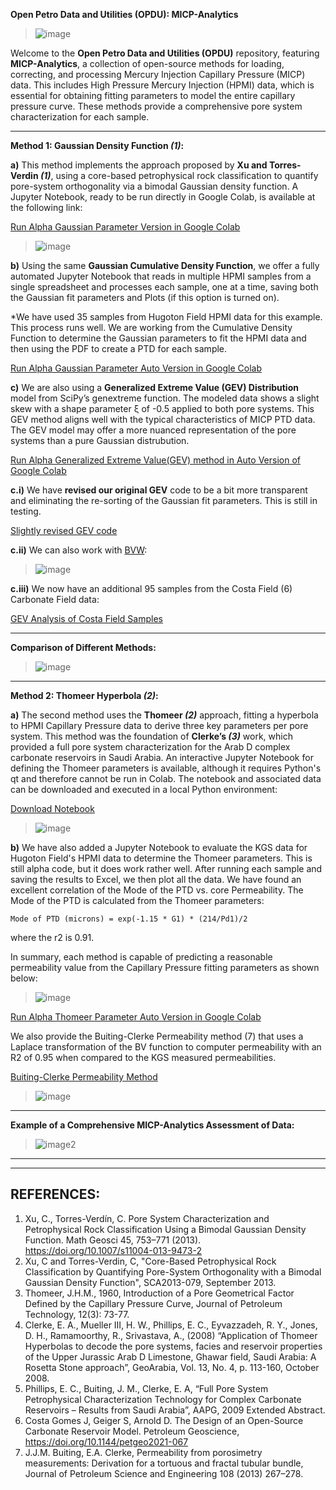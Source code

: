 **Open Petro Data and Utilities (OPDU): MICP-Analytics**

>![image](OPDU.png)

Welcome to the **Open Petro Data and Utilities (OPDU)** repository, featuring **MICP-Analytics**, a collection of open-source methods for loading, correcting, and processing Mercury Injection Capillary Pressure (MICP) data. This includes High Pressure Mercury Injection (HPMI) data, which is essential for obtaining fitting parameters to model the entire capillary pressure curve. These methods provide a comprehensive pore system characterization for each sample.


---
**Method 1: Gaussian Density Function *(1)*:**

**a)** This method implements the approach proposed by **Xu and Torres-Verdin *(1)***, using a core-based petrophysical rock classification to quantify pore-system orthogonality via a bimodal Gaussian density function. A Jupyter Notebook, ready to be run directly in Google Colab, is available at the following link:

[Run Alpha Gaussian Parameter Version in Google Colab](https://github.com/PDDA-OPDU/MICP-Analytics/blob/main/Gaussian_Clerke_Spreadsheet/Panel_Bvocc_ver6_GitHub_colab_GEV_CDF.ipynb)

>![image](Gaussian_CDF_PDF.png)

**b)** Using the same **Gaussian Cumulative Density Function**, we offer a fully automated Jupyter Notebook that reads in multiple HPMI samples from a single spreadsheet and processes each sample, one at a time, saving both the Gaussian fit parameters and Plots (if this option is turned on).

*We have used 35 samples from Hugoton Field HPMI data for this example. This process runs well. We are working from the Cumulative Density Function to determine the Gaussian parameters to fit the HPMI data and then using the PDF to create a PTD for each sample.

[Run Alpha Gaussian Parameter Auto Version in Google Colab](https://github.com/PDDA-OPDU/MICP-Analytics/blob/main/Gaussian_KGS_Data_CDF_PDF/CDF_PDF_Distributions_KGS_data.ipynb)


**c)** We are also using a **Generalized Extreme Value (GEV) Distribution** model from SciPy’s genextreme function. The modeled data shows a slight skew with a shape parameter ξ of -0.5 applied to both pore systems. This GEV method aligns well with the typical characteristics of MICP PTD data. The GEV model may offer a more nuanced representation of the pore systems than a pure Gaussian distrubution. 

[Run Alpha Generalized Extreme Value(GEV) method in Auto Version of Google Colab](https://github.com/PDDA-OPDU/MICP-Analytics/blob/main/Gaussian_GenExtremeValues_CDF_PDF/GenExtremeValue_CDF_PDF_distributions.ipynb)

**c.i)** We have **revised our original GEV** code to be a bit more transparent and eliminating the re-sorting of the Gaussian fit parameters. This is still in testing. 

[Slightly revised GEV code](https://github.com/PDDA-OPDU/MICP-Analytics/blob/main/Gaussian_GEV_CDF_PDF_nosort/GenExtremeValue_CDF_PDF_distributions_nosort.ipynb)

**c.ii)** We can also work with [BVW](https://github.com/PDDA-OPDU/MICP-Analytics/blob/main/Gaussian_GEV_CDF_PDF_nosort_BVW/GenExtremeValue_CDF_PDF_distributions_nosort_BVW.ipynb):

>![image](BVW.png)

**c.iii)** We now have an additional 95 samples from the Costa Field (6) Carbonate Field data:

[GEV Analysis of Costa Field Samples](https://github.com/PDDA-OPDU/MICP-Analytics/blob/main/Gaussian_GEV_CDF_PDF_nosort_Costa/GenExtremeValue_CDF_PDF_distributions_nosort_Costa.ipynb)

---
**Comparison of Different Methods:**

>![image](Gaussian_GEV_CDF_PDF_Thomeer.png)


---
**Method 2: Thomeer Hyperbola *(2)*:**

**a)** The second method uses the **Thomeer *(2)*** approach, fitting a hyperbola to HPMI Capillary Pressure data to derive three key parameters per pore system. This method was the foundation of **Clerke’s *(3)*** work, which provided a full pore system characterization for the Arab D complex carbonate reservoirs in Saudi Arabia. An interactive Jupyter Notebook for defining the Thomeer parameters is available, although it requires Python's qt and therefore cannot be run in Colab. The notebook and associated data can be downloaded and executed in a local Python environment:

[Download Notebook](https://github.com/PDDA-OPDU/MICP-Analytics/blob/main/Thomeer_from_Clerke_spreadsheet/Thomeer_from_Pc_curve_fit_auto-use-picks-Auto-Put_on_GitHub_read_Edspreadsheet_ver2.ipynb)

>![image](Thomeer_Parameter_fitting.gif)

**b)** We have also added a Jupyter Notebook to evaluate the KGS data for Hugoton Field's HPMI data to determine the Thomeer parameters. This is still alpha code, but it does work rather well. After running each sample and saving the results to Excel, we then plot all the data. We have found an excellent correlation of the Mode of the PTD vs. core Permeability. The Mode of the PTD is calculated from the Thomeer parameters:

    Mode of PTD (microns) = exp(-1.15 * G1) * (214/Pd1)/2

where the r2 is 0.91.

In summary, each method is capable of predicting a reasonable permeability value from the Capillary Pressure fitting parameters as shown below:

>![image](Mode_Perm.png)

[Run Alpha Thomeer Parameter Auto Version in Google Colab](https://github.com/PDDA-OPDU/MICP-Analytics/blob/main/Thomeer_Param_from_KGS_Data/Panel_Bvocc_Thomeer_Parameters_optimization_read_KGS_ver3.ipynb)

We also provide the Buiting-Clerke Permeability method (7) that uses a Laplace transformation of the BV function to computer permeability with an R2 of 0.95 when compared to the KGS measured permeabilities. 

[Buiting-Clerke Permeability Method](https://github.com/PDDA-OPDU/MICP-Analytics/blob/main/Thomeer_Parameters_KGS_BuitingClerke_Perm/Panel_Bvocc_Thomeer_Parameters_optimization_read_KGS_ver3_Buiting_ver2.ipynb)

>![image](BC_Perm.png)

---
**Example of a Comprehensive MICP-Analytics Assessment of Data:**

>![image2](MICP.png)



---
---
## REFERENCES:
1.  Xu, C., Torres-Verdín, C. Pore System Characterization and Petrophysical Rock Classification Using a Bimodal Gaussian Density Function. Math Geosci 45, 753–771 (2013). https://doi.org/10.1007/s11004-013-9473-2
2.  Xu, C and Torres-Verdin, C, "Core-Based Petrophysical Rock Classification by Quantifying Pore-System Orthogonality with a Bimodal Gaussian Density Function", SCA2013-079, September 2013.
3.  Thomeer, J.H.M., 1960, Introduction of a Pore Geometrical Factor Defined by the Capillary Pressure Curve, Journal of Petroleum Technology, 12(3): 73-77.
4.  Clerke, E. A., Mueller III, H. W., Phillips, E. C., Eyvazzadeh, R. Y., Jones, D. H., Ramamoorthy, R., Srivastava, A., (2008) “Application of Thomeer Hyperbolas to decode the pore systems, facies and reservoir properties of the Upper Jurassic Arab D Limestone, Ghawar field, Saudi Arabia: A Rosetta Stone approach”, GeoArabia, Vol. 13, No. 4, p. 113-160, October 2008.
5.  Phillips, E. C., Buiting, J. M., Clerke, E. A, “Full Pore System Petrophysical Characterization Technology for Complex Carbonate Reservoirs – Results from Saudi Arabia”, AAPG, 2009 Extended Abstract.
6. Costa Gomes J, Geiger S, Arnold D. The Design of an Open-Source Carbonate Reservoir Model. Petroleum Geoscience, https://doi.org/10.1144/petgeo2021-067
7. J.J.M. Buiting, E.A. Clerke, Permeability from porosimetry measurements: Derivation
for a tortuous and fractal tubular bundle, Journal of Petroleum Science and Engineering 108 (2013) 267–278.
